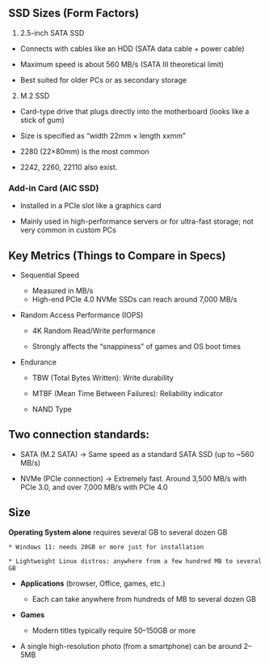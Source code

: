 ## SSD Sizes (Form Factors)

1. 2.5-inch SATA SSD

* Connects with cables like an HDD (SATA data cable + power cable)

* Maximum speed is about 560 MB/s (SATA III theoretical limit)

* Best suited for older PCs or as secondary storage

2. M.2 SSD

* Card-type drive that plugs directly into the motherboard (looks like a stick of gum)

* Size is specified as “width 22mm × length xxmm”

* 2280 (22×80mm) is the most common

* 2242, 2260, 22110 also exist.


### Add-in Card (AIC SSD)

* Installed in a PCIe slot like a graphics card

* Mainly used in high-performance servers or for ultra-fast storage; not very common in custom PCs

## Key Metrics (Things to Compare in Specs)

* Sequential Speed
    * Measured in MB/s
    * High-end PCIe 4.0 NVMe SSDs can reach around 7,000 MB/s

* Random Access Performance (IOPS)

    * 4K Random Read/Write performance

    * Strongly affects the “snappiness” of games and OS boot times

* Endurance

    * TBW (Total Bytes Written): Write durability

    * MTBF (Mean Time Between Failures): Reliability indicator

    * NAND Type

## Two connection standards:

* SATA (M.2 SATA) → Same speed as a standard SATA SSD (up to ~560 MB/s)

* NVMe (PCIe connection) → Extremely fast. Around 3,500 MB/s with PCIe 3.0, and over 7,000 MB/s with PCIe 4.0



## Size

**Operating System alone** requires several GB to several dozen GB

    * Windows 11: needs 20GB or more just for installation

    * Lightweight Linux distros: anywhere from a few hundred MB to several GB

* **Applications** (browser, Office, games, etc.)

    * Each can take anywhere from hundreds of MB to several dozen GB

* **Games**

    * Modern titles typically require 50–150GB or more

* A single high-resolution photo (from a smartphone) can be around 2–5MB